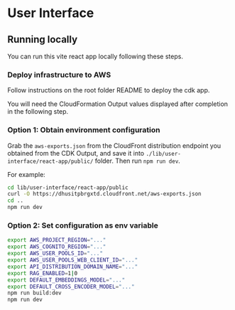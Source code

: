 # User Interface

## Running locally

You can run this vite react app locally following these steps.

### Deploy infrastructure to AWS

Follow instructions on the root folder README to deploy the cdk app.

You will need the CloudFormation Output values displayed after completion in the following step.

### Option 1: Obtain environment configuration

Grab the `aws-exports.json` from the CloudFront distribution endpoint you obtained from the CDK Output, and save it into `./lib/user-interface/react-app/public/` folder. Then run `npm run dev`.

For example:

```bash
cd lib/user-interface/react-app/public
curl -O https://dhusitpbrgxtd.cloudfront.net/aws-exports.json
cd ..
npm run dev
```

### Option 2: Set configuration as env variable

```bash
export AWS_PROJECT_REGION="..."
export AWS_COGNITO_REGION="..."
export AWS_USER_POOLS_ID="..."
export AWS_USER_POOLS_WEB_CLIENT_ID="..."
export API_DISTRIBUTION_DOMAIN_NAME="..."
export RAG_ENABLED=1|0
export DEFAULT_EMBEDDINGS_MODEL="..."
export DEFAULT_CROSS_ENCODER_MODEL="..."
npm run build:dev
npm run dev
```
